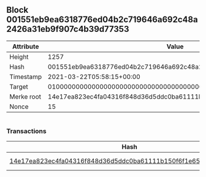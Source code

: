 ## Block 001551eb9ea6318776ed04b2c719646a692c48a2426a31eb9f907c4b39d77353

Attribute | Value
--- | ---
Height | 1257
Hash | 001551eb9ea6318776ed04b2c719646a692c48a2426a31eb9f907c4b39d77353
Timestamp | 2021-03-22T05:58:15+00:00
Target | 0100000000000000000000000000000000000000000000000000000000000000
Merke root | 14e17ea823ec4fa04316f848d36d5ddc0ba61111b150f6f1e6549b00d8d8e5aa
Nonce | 15

```

```

### Transactions

Hash | Amount
--- | ---
[14e17ea823ec4fa04316f848d36d5ddc0ba61111b150f6f1e6549b00d8d8e5aa](14e17ea823ec4fa04316f848d36d5ddc0ba61111b150f6f1e6549b00d8d8e5aa.md) | 10.00000000 SKEPTI 
